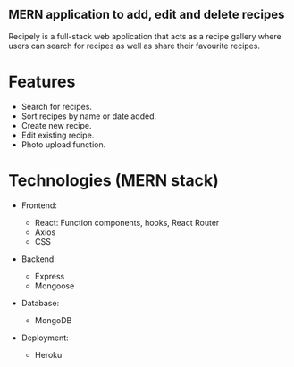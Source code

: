 
 ## MERN application to add, edit and delete recipes 
 Recipely is a full-stack web application that acts as a recipe gallery where users can search for recipes as well as share their favourite recipes. 
 
 # Features
- Search for recipes. 
- Sort recipes by name or date added. 
- Create new recipe.
- Edit existing recipe.
- Photo upload function. 

# Technologies (MERN stack)
- Frontend:
    - React: Function components, hooks, React Router
    - Axios 
    - CSS

- Backend:
    - Express
    - Mongoose
    
- Database:
    - MongoDB

- Deployment:
    - Heroku
 
